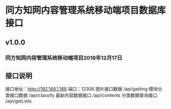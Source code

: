 # 同方知网内容管理系统移动端项目数据库接口
## v1.0.0
### 同方知网内容管理系统移动端项目2018年12月17日

## 接口说明
接口地址：http://192.168.1.168 端口：12306
图片接口数据 /api/getImg
模块分类接口数据 /api/classify
最新内容数据接口 /api/contents
分类数据查询接口 /api/getLists
